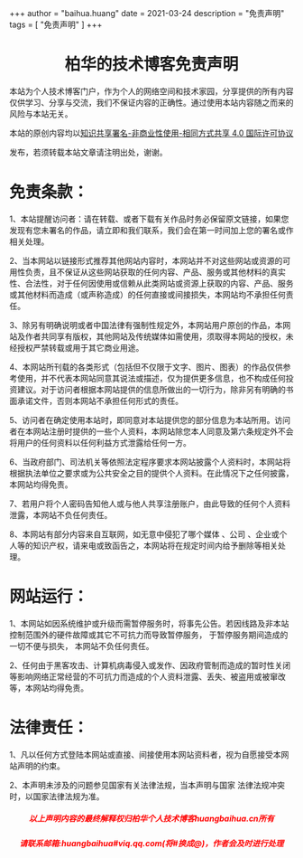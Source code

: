 +++
author = "baihua.huang"
date = 2021-03-24
description = "免责声明"
tags = [
"免责声明"
]
+++



<h1 style="text-align: center">柏华的技术博客免责声明</h1>

本站为个人技术博客门户，作为个人的网络空间和技术家园，分享提供的所有内容仅供学习、分享与交流，我们不保证内容的正确性。通过使用本站内容随之而来的风险与本站无关。

本站的原创内容均以<a href="http://creativecommons.org/licenses/by-nc-sa/4.0/" rel="nofollow" target="_blank">知识共享署名-非商业性使用-相同方式共享 4.0 国际许可协议</a>

发布，若须转载本站文章请注明出处，谢谢。

<h1>免责条款：</h1>

1、本站提醒访问者：请在转载、或者下载有关作品时务必保留原文链接，如果您发现有您未署名的作品，请立即和我们联系，我们会在第一时间加上您的署名或作相关处理。

2、当本网站以链接形式推荐其他网站内容时，本网站并不对这些网站或资源的可用性负责，且不保证从这些网站获取的任何内容、产品、服务或其他材料的真实性、合法性，对于任何因使用或信赖从此类网站或资源上获取的内容、产品、服务或其他材料而造成（或声称造成）的任何直接或间接损失，本网站均不承担任何责任。

3、除另有明确说明或者中国法律有强制性规定外，本网站用户原创的作品，本网站及作者共同享有版权，其他网站及传统媒体如需使用，须取得本网站的授权，未经授权严禁转载或用于其它商业用途。

4、本网站所刊载的各类形式（包括但不仅限于文字、图片、图表）的作品仅供参考使用，并不代表本网站同意其说法或描述，仅为提供更多信息，也不构成任何投资建议。对于访问者根据本网站提供的信息所做出的一切行为，除非另有明确的书面承诺文件，否则本网站不承担任何形式的责任。

5、访问者在确定使用本站时，即同意对本站提供您的部分信息为本站所用。访问者在本网站注册时提供的一些个人资料，本网站除您本人同意及第六条规定外不会将用户的任何资料以任何利益方式泄露给任何一方。

6、当政府部门、司法机关等依照法定程序要求本网站披露个人资料时，本网站将根据执法单位之要求或为公共安全之目的提供个人资料。在此情况下之任何披露，本网站均得免责。

7、若用户将个人密码告知他人或与他人共享注册账户，由此导致的任何个人资料泄露，本网站不负任何责任。

8、本网站有部分内容来自互联网，如无意中侵犯了哪个媒体 、公司 、企业或个人等的知识产权，请来电或致函告之，本网站将在规定时间内给予删除等相关处理。

<h1>网站运行：</h1>

1、本网站如因系统维护或升级而需暂停服务时，将事先公告。若因线路及非本站控制范围外的硬件故障或其它不可抗力而导致暂停服务， 于暂停服务期间造成的一切不便与损失， 本网站不负任何责任。

2、任何由于黑客攻击、计算机病毒侵入或发作、因政府管制而造成的暂时性关闭等影响网络正常经营的不可抗力而造成的个人资料泄露、丢失、被盗用或被窜改等，本网站均得免责。


<h1>法律责任：</h1>

1、凡以任何方式登陆本网站或直接、间接使用本网站资料者，视为自愿接受本网站声明的约束。

2、本声明未涉及的问题参见国家有关法律法规，当本声明与国家 法律法规冲突时，以国家法律法规为准。

<h5 style="text-align: center; color:red;">以上声明内容的最终解释权归柏华个人技术博客huangbaihua.cn所有</h5>

<h5 style="text-align: center; color:red;">请联系邮箱:huangbaihua#viq.qq.com(将#换成@)，作者会及时进行处理</h5>